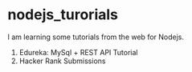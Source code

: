 # nodejs_turorials
I am learning some tutorials from the web for Nodejs.
1) Edureka: MySql + REST API Tutorial
2) Hacker Rank Submissions
